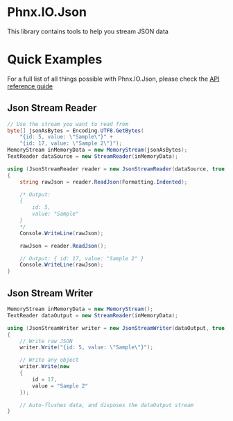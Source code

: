 # Phnx.IO.Json

This library contains tools to help you stream JSON data

# Quick Examples

For a full list of all things possible with Phnx.IO.Json, please check the [API reference guide](https://phoenix-apps.github.io/Phnx-Wiki/api/Phnx.IO.Json.html)

## Json Stream Reader

```cs
// Use the stream you want to read from
byte[] jsonAsBytes = Encoding.UTF8.GetBytes(
    "{id: 5, value: \"Sample\"}" +
    "{id: 17, value: \"Sample 2\"}");
MemoryStream inMemoryData = new MemoryStream(jsonAsBytes);
TextReader dataSource = new StreamReader(inMemoryData);

using (JsonStreamReader reader = new JsonStreamReader(dataSource, true))
{
    string rawJson = reader.ReadJson(Formatting.Indented);

    /* Output:
    {
        id: 5,
        value: "Sample"
    }
    */
    Console.WriteLine(rawJson);

    rawJson = reader.ReadJson();

    // Output: { id: 17, value: "Sample 2" }
    Console.WriteLine(rawJson);
}
```

## Json Stream Writer

```cs
MemoryStream inMemoryData = new MemoryStream();
TextReader dataOutput = new StreamReader(inMemoryData);

using (JsonStreamWriter writer = new JsonStreamWriter(dataOutput, true))
{
    // Write raw JSON
    writer.Write("{id: 5, value: \"Sample\"}");

    // Write any object
    writer.Write(new
    {
        id = 17,
        value = "Sample 2"
    });

    // Auto-flushes data, and disposes the dataOutput stream
}
```